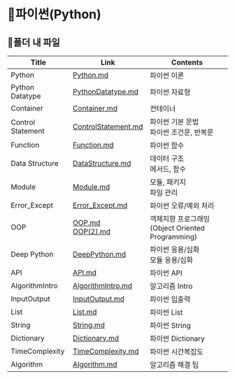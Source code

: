 # 📜파이썬(Python)



## 🛒폴더 내 파일

| Title           | Link                                     | Contents                |
| --------------- | ---------------------------------------- | ----------------------- |
| Python | [Python.md](./Python.md) | 파이썬 이론 |
| Python Datatype   | [PythonDatatype.md](./PythonDatatype.md)     | 파이썬 자료형                               |
| Container         | [Container.md](./Container.md)               | 컨테이너                                    |
| Control Statement | [ControlStatement.md](./ControlStatement.md) | 파이썬 기본 문법<br />파이썬 조건문, 반복문 |
| Function          | [Function.md](./Function.md)                 | 파이썬 함수                                 |
| Data Structure | [DataStructure.md](./DataStructure.md) | 데이터 구조<br /> 메서드, 함수 |
| Module | [Module.md](./Module.md) | 모듈, 패키지<br /> 파일 관리 |
| Error_Except | [Error_Except.md](./Error_Except.md) | 파이썬 오류/예외 처리 |
| OOP | [OOP.md](./OOP.md)<br />[OOP(2).md](./OOP(2).md) | 객체지향 프로그래밍(Object Oriented Programming) |
| Deep Python       | [DeepPython.md](./DeepPython.md)                 | 파이썬 응용/심화<br />모듈 응용/심화             |
| API               | [API.md](./API.md)                               | 파이썬 API                                       |
| AlgorithmIntro | [AlgorithmIntro.md](./AlgorithmIntro.md) | 알고리즘 Intro |
| InputOutput | [InputOutput.md](./InputOutput.md) | 파이썬 입출력 |
| List | [List.md](./List.md) | 파이썬 List |
| String            | [String.md](./String.md)                         | 파이썬 String                                    |
| Dictionary        | [Dictionary.md](./Dictionary.md)                 | 파이썬 Dictionary                                |
| TimeComplexity    | [TimeComplexity.md](./TimeComplexity.md)         | 파이썬 시간복잡도                                |
| Algorithm | [Algorithm.md](./Algorithm.md) | 알고리즘 해결 팁 |